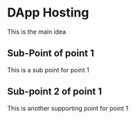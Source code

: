 # DApp Hosting

This is the main idea

## Sub-Point of point 1

This is a sub point for point 1
## Sub-point 2 of point 1
This is another supporting point for point 1
